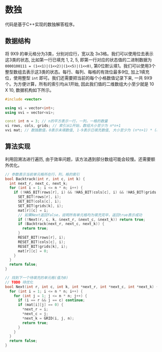 # 数独

代码是基于C++实现的数独解答程序。

## 数据结构

将 9X9 的单元格分为3类，分别对应行，宽以及 3x3格。我们可以使用位去表示这3类的状态, 比如第一行已填充 1, 2, 5, 即第一行对应的状态值的二进制数据为 `0000100111 = (1<<1)|(1<<2)|(1<<5)|(1<<0)`, 第0位默认填1。我们可以使用3个整型数组去表示这3类的状态。每行、每列、每格的有效位最多9位, 加上1填充位，使用整型 `int` 即可。我们还需要把当前的每个小格数值记录下来, 一共 9X9 个。为方便计算，所有的索引均从1开始, 因此我们值的二维数组大小至少就是 10 X 10, 数据机构如下所示。

```c++
#include <vector>

using vi = vector<int>;
using vvi = vector<vi>;

const int n = 3; // n的平方表示一行，一列，一格的数量
vi rows, cols, grids; // 索引从1开始，数组大小至少为 n*n+1
vvi mat; // 数独数值，0表示未填数值, 1-9表示已填充数值, 大小至少为 (n*n+1) * (n*n+1)
```

## 算法实现

利用回溯法进行遍历, 由于效率问题，该方法遇到部分数组可能会较慢。还需要额外优化。

```c++
// 参数表示当前单元格所在行，列，格的索引
bool Backtrack(int r, int c, int k) {
  int next_r, next_c, next_k;
  for (int i = 1; i <= n * n; i++) {
    if (!HAS_BIT(rows[r], i) && !HAS_BIT(cols[c], i) && !HAS_BIT(grids[k], i)) {
      SET_BIT(rows[r], i);
      SET_BIT(cols[c], i);
      SET_BIT(grids[k], i);
      mat[r][c] = i;
      // 如果Next返回false，说明所有单元格均为填充完毕，返回true表示成功
      if (!Next(r, c, k, &next_r, &next_c, &next_k)) return true;
      if (Backtrack(next_r, next_c, next_k)) {
        return true;
      }
      RESET_BIT(rows[r], i);
      RESET_BIT(cols[c], i);
      RESET_BIT(grids[k], i);
      mat[r][c] = 0;
    }
  }
  return false;
}

// 找到下一个待填充的单元格(值为0)
// TODO 待优化
bool Next(int r, int c, int k, int *next_r, int *next_c, int *next_k) {
  for (int i = 1; i <= n * n; i++) {
    for (int j = 1; j <= n * n; j++) {
      if (i == r && j == c) continue;
      if (mat[i][j] == 0) {
        *next_r = i;
        *next_c = j;
        *next_k = GRID(i, j, n);
        return true;
      }
    }
  }
  return false;
}
```
